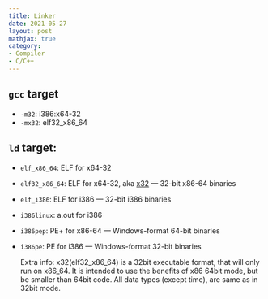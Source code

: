 ```yaml
---
title: Linker
date: 2021-05-27
layout: post
mathjax: true
category:
- Compiler
- C/C++
---
```

## `gcc` target

* `-m32`: i386:x64-32
* `-mx32`: elf32_x86_64

## `ld`  target:

* `elf_x86_64`: ELF for x64-32

* `elf32_x86_64`: ELF for x64-32, aka [x32](https://en.wikipedia.org/wiki/X32_ABI) — 32-bit x86-64 binaries

* `elf_i386`: ELF for i386 — 32-bit i386 binaries

* `i386linux`: a.out for i386

* `i386pep`: PE+ for x86-64 — Windows-format 64-bit binaries

* `i386pe`: PE for i386 — Windows-format 32-bit binaries
  
  Extra info: x32(elf32_x86_64) is a 32bit executable format, that will only run on x86_64. It is intended to use the benefits of x86 64bit mode, but be smaller than 64bit code. All data types (except time), are same as in 32bit mode.